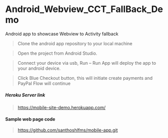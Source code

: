 # Android_Webview_CCT_FallBack_Demo

Android app to showcase Webview to Activity fallback

>Clone the android app repository to your local machine 

>Open the project from Android Studio.

>Connect your device via usb, Run – Run App will deploy the app to your android device.

>Click Blue Checkout button, this will initiate create payments and PayPal Flow will continue 

##### Heroku Server link 

>https://mobile-site-demo.herokuapp.com/

#### Sample web page code 

>https://github.com/santhoshlfms/mobile-app.git

